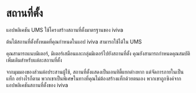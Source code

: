 # สถานที่ตั้ง

แอปพลิเคชัน UMS ใช้โครงสร้างสถานที่ตั้งมาตรฐานของ iviva

ต้นไม้สถานที่ตั้งทั้งหมดที่คุณกำหนดในแอป iviva สามารถใช้ได้ใน UMS



คุณสามารถแนบมิเตอร์, มิเตอร์เสมือนและกลุ่มมิเตอร์ไปยังสถานที่ตั้ง คุณยังสามารถกำหนดคุณสมบัติเพิ่มเติมสำหรับแต่ละสถานที่ตั้ง

จากมุมมองของส่วนต่อประสานผู้ใช้, สถานที่ตั้งแสดงเป็นเอนทิตี้แยกต่างหาก แต่จัดการภายในเป็นแท็ก อย่างไรก็ตาม พวกเขาเป็นพิเศษในทางที่คุณไม่ต้องสร้างแท็กด้วยตนเอง พวกเขาถูกซิงค์จากแอปพลิเคชันสถานที่ตั้งของ iviva